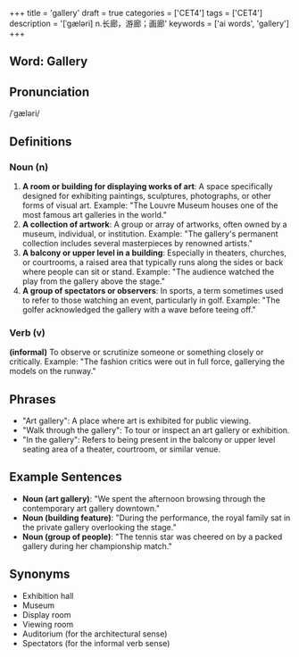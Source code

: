 +++
title = 'gallery'
draft = true
categories = ['CET4']
tags = ['CET4']
description = '[ˈgæləri] n.长廊，游廊；画廊'
keywords = ['ai words', 'gallery']
+++

## Word: Gallery

## Pronunciation
/ˈɡæləri/

## Definitions
### Noun (n)
1. **A room or building for displaying works of art**: A space specifically designed for exhibiting paintings, sculptures, photographs, or other forms of visual art. Example: "The Louvre Museum houses one of the most famous art galleries in the world."
2. **A collection of artwork**: A group or array of artworks, often owned by a museum, individual, or institution. Example: "The gallery's permanent collection includes several masterpieces by renowned artists."
3. **A balcony or upper level in a building**: Especially in theaters, churches, or courtrooms, a raised area that typically runs along the sides or back where people can sit or stand. Example: "The audience watched the play from the gallery above the stage."
4. **A group of spectators or observers**: In sports, a term sometimes used to refer to those watching an event, particularly in golf. Example: "The golfer acknowledged the gallery with a wave before teeing off."

### Verb (v)
**(informal)** To observe or scrutinize someone or something closely or critically. Example: "The fashion critics were out in full force, gallerying the models on the runway."

## Phrases
- "Art gallery": A place where art is exhibited for public viewing.
- "Walk through the gallery": To tour or inspect an art gallery or exhibition.
- "In the gallery": Refers to being present in the balcony or upper level seating area of a theater, courtroom, or similar venue.

## Example Sentences
- **Noun (art gallery)**: "We spent the afternoon browsing through the contemporary art gallery downtown."
- **Noun (building feature)**: "During the performance, the royal family sat in the private gallery overlooking the stage."
- **Noun (group of people)**: "The tennis star was cheered on by a packed gallery during her championship match."

## Synonyms
- Exhibition hall
- Museum
- Display room
- Viewing room
- Auditorium (for the architectural sense) 
- Spectators (for the informal verb sense)
